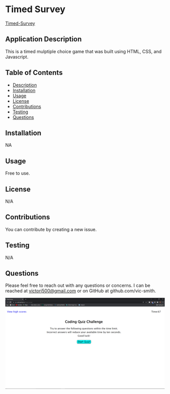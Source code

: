 # Timed Survey

[Timed-Survey]( https://vic-smith.github.io/timed-survey/)

## Application Description
This is a timed mulptiple choice game that was built using HTML, CSS, and Javascript.


## Table of Contents
* [Description](#application-description)
* [Installation](#installation)
* [Usage](#usage)
* [License](#license)
* [Contributions](#contributions)
* [Testing](#testing)
* [Questions](#questions)

## Installation
NA

## Usage
Free to use.

## License
N/A

## Contributions
You can contribute by creating a new issue.

## Testing
N/A

## Questions
Please feel free to reach out with any questions or concerns. I can be reached at victorj500@gmail.com or on GitHub at github.com/vic-smith.


![screenshot](./timed-survey.png)



